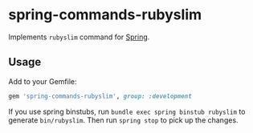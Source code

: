 # spring-commands-rubyslim

Implements `rubyslim` command for [Spring](https://github.com/rails/spring).

## Usage

Add to your Gemfile:

``` ruby
gem 'spring-commands-rubyslim', group: :development
```

If you use spring binstubs, run `bundle exec spring binstub rubyslim` to generate `bin/rubyslim`.
Then run `spring stop` to pick up the changes.
